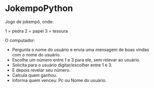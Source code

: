 # JokempoPython

Jogo de jokempô, onde:

1 = pedra
2 = papel
3 = tesoura

O computador:

- Pergunta o nome do usuário e envia uma mensagem de boas vindas com o nome do usuário.
- Escolhe um número entre 1 e 3 para ele, sem relevar ao usuário.
- Solicita para o usuário digitar/escolher entre 1 e 3.
- E depois revelar seu número.
- Calcula quem ganhou.
- Informa quem venceu: Pc ou Nome do usuário.
